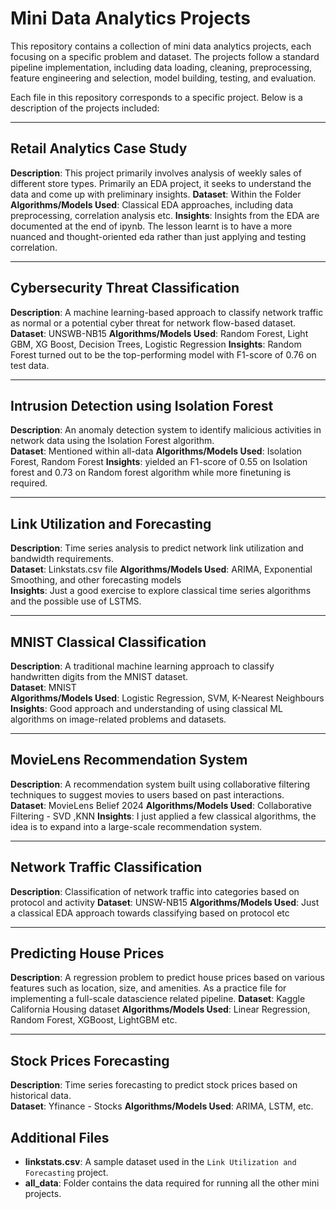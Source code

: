 # Mini Data Analytics Projects

This repository contains a collection of mini data analytics projects, each focusing on a specific problem and dataset. The projects follow a standard pipeline implementation, including data loading, cleaning, preprocessing, feature engineering and selection, model building, testing, and evaluation.

Each file in this repository corresponds to a specific project. Below is a description of the projects included:

---

## Retail Analytics Case Study
**Description**: This project primarily involves analysis of weekly sales of different store types. Primarily an EDA project, it seeks to understand the data and come up with preliminary insights.
**Dataset**: Within the Folder
**Algorithms/Models Used**: Classical EDA approaches, including data preprocessing, correlation analysis etc.
**Insights**: Insights from the EDA are documented at the end of ipynb. The lesson learnt is to have a more nuanced and thought-oriented eda rather than just applying and testing correlation.

---

## Cybersecurity Threat Classification
**Description**: A machine learning-based approach to classify network traffic as normal or a potential cyber threat for network flow-based dataset.
**Dataset**: UNSWB-NB15
**Algorithms/Models Used**: Random Forest, Light GBM, XG Boost, Decision Trees, Logistic Regression
**Insights**: Random Forest turned out to be the top-performing model with F1-score of 0.76 on test data.

---

## Intrusion Detection using Isolation Forest
**Description**: An anomaly detection system to identify malicious activities in network data using the Isolation Forest algorithm.  
**Dataset**: Mentioned within all-data
**Algorithms/Models Used**: Isolation Forest, Random Forest
**Insights**: yielded an F1-score of 0.55 on Isolation forest and 0.73 on Random forest algorithm while more finetuning is required.


---

## Link Utilization and Forecasting
**Description**: Time series analysis to predict network link utilization and bandwidth requirements.  
**Dataset**: Linkstats.csv file 
**Algorithms/Models Used**: ARIMA, Exponential Smoothing, and other forecasting models  
**Insights**: Just a good exercise to explore classical time series algorithms and the possible use of LSTMS.

---

## MNIST Classical Classification
**Description**: A traditional machine learning approach to classify handwritten digits from the MNIST dataset.  
**Dataset**: MNIST  
**Algorithms/Models Used**: Logistic Regression, SVM, K-Nearest Neighbours
**Insights**: Good approach and understanding of using classical ML algorithms on image-related problems and datasets.

---

## MovieLens Recommendation System
**Description**: A recommendation system built using collaborative filtering techniques to suggest movies to users based on past interactions.  
**Dataset**: MovieLens Belief 2024
**Algorithms/Models Used**: Collaborative Filtering - SVD ,KNN
**Insights**: I just applied a few classical algorithms, the idea is to expand into a large-scale recommendation system.

---

## Network Traffic Classification
**Description**: Classification of network traffic into categories based on protocol and activity
**Dataset**: UNSW-NB15
**Algorithms/Models Used**: Just a classical EDA approach towards classifying based on protocol etc

---

## Predicting House Prices
**Description**: A regression problem to predict house prices based on various features such as location, size, and amenities. As a practice file for implementing a full-scale datascience related pipeline. 
**Dataset**: Kaggle California Housing dataset 
**Algorithms/Models Used**: Linear Regression, Random Forest, XGBoost, LightGBM etc.

---

## Stock Prices Forecasting
**Description**: Time series forecasting to predict stock prices based on historical data.  
**Dataset**: Yfinance - Stocks
**Algorithms/Models Used**: ARIMA, LSTM, etc.  


## Additional Files
- **linkstats.csv**: A sample dataset used in the `Link Utilization and Forecasting` project.
- **all_data**: Folder contains the data required for running all the other mini projects.


